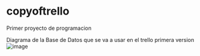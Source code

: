 # copyoftrello
Primer proyecto de programacion

Diagrama de la Base de Datos que se va a usar en el trello primera version
![image](https://github.com/user-attachments/assets/32151d34-0dc0-4bf1-841e-58355ca23a2e)
